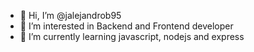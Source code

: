 - 👋 Hi, I’m @jalejandrob95
- 👀 I’m interested in Backend and Frontend developer
- 🌱 I’m currently learning javascript, nodejs and express

<!---
jalejandrob95/jalejandrob95 is a ✨ special ✨ repository because its `README.md` (this file) appears on your GitHub profile.
You can click the Preview link to take a look at your changes.
--->
